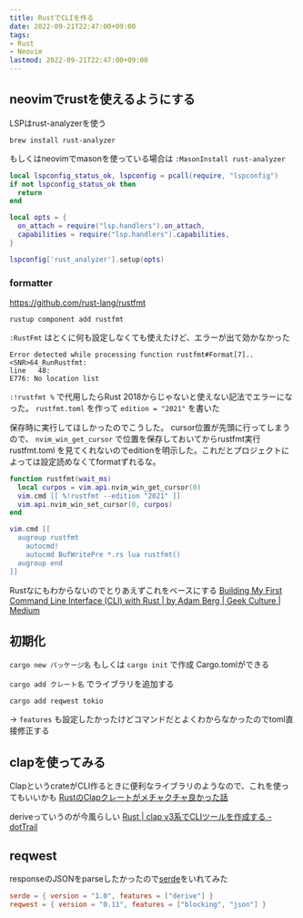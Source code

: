 ```yaml
---
title: RustでCLIを作る
date: 2022-09-21T22:47:00+09:00
tags:
- Rust
- Neovim
lastmod: 2022-09-21T22:47:00+09:00
---
```


## neovimでrustを使えるようにする

LSPはrust-analyzerを使う

````shell
brew install rust-analyzer
````

もしくはneovimでmasonを使っている場合は `:MasonInstall rust-analyzer`

````lua
local lspconfig_status_ok, lspconfig = pcall(require, "lspconfig")
if not lspconfig_status_ok then
  return
end

local opts = {
  on_attach = require("lsp.handlers").on_attach,
  capabilities = require("lsp.handlers").capabilities,
}

lspconfig['rust_analyzer'].setup(opts)

````

### formatter

<https://github.com/rust-lang/rustfmt>

````shell
rustup component add rustfmt
````

`:RustFmt` はとくに何も設定しなくても使えたけど、エラーが出て効かなかった

````
Error detected while processing function rustfmt#Format[7]..<SNR>64_RunRustfmt:
line   48:
E776: No location list
````

`:!rustfmt %` で代用したらRust 2018からじゃないと使えない記法でエラーになった。
`rustfmt.toml` を作って `edition = "2021"` を書いた

保存時に実行してほしかったのでこうした。
cursor位置が先頭に行ってしまうので、 `nvim_win_get_cursor` で位置を保存しておいてからrustfmt実行
rustfmt.toml を見てくれないのでeditionを明示した。これだとプロジェクトによっては設定読めなくてformatずれるな。

````lua
function rustfmt(wait_ms)
  local curpos = vim.api.nvim_win_get_cursor(0)
  vim.cmd [[ %!rustfmt --edition "2021" ]]
  vim.api.nvim_win_set_cursor(0, curpos)
end

vim.cmd [[
  augroup rustfmt
    autocmd!
    autocmd BufWritePre *.rs lua rustfmt()
  augroup end
]]

````

Rustなにもわからないのでとりあえずこれをベースにする
[Building My First Command Line Interface (CLI) with Rust | by Adam Berg | Geek Culture | Medium](https://medium.com/geekculture/building-my-first-command-line-interface-cli-with-rust-b6beb9c284e0)

## 初期化

`cargo new パッケージ名` もしくは `cargo init` で作成
Cargo.tomlができる

`cargo add クレート名` でライブラリを追加する

````shell
cargo add reqwest tokio
````

-> `features` も設定したかったけどコマンドだとよくわからなかったのでtoml直接修正する

## clapを使ってみる

ClapというcrateがCLI作るときに便利なライブラリのようなので、これを使ってもいいかも
[RustのClapクレートがメチャクチャ良かった話](https://zenn.dev/shinobuy/articles/53aed032fe5977)

deriveっていうのが今風らしい
[Rust | clap v3系でCLIツールを作成する - dotTrail](https://dottrail.codemountains.org/rust-clap-v3-cli-app/)

## reqwest

responseのJSONをparseしたかったので[serde](https://github.com/serde-rs/serde)をいれてみた

````toml
serde = { version = "1.0", features = ["derive"] }
reqwest = { version = "0.11", features = ["blocking", "json"] }

````
